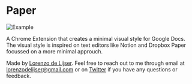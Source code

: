 # Paper

![Example](https://pbs.twimg.com/media/EKYL1o5WkAA29gN?format=jpg&name=4096x4096 "Paper Chrome Extension Example")

A Chrome Extension that creates a minimal visual style for Google Docs. The visual style is inspired on text editors like Notion and Dropbox Paper focussed on a more minimal approuch.

Made by [Lorenzo de Lijser](https://twitter.com/lorenzodelijser). Feel free to reach out to me through email at [lorenzodelijser@gmail.com](mailto:lorenzodelijser@gmail.com) or on [Twitter](https://twitter.com/lorenzodelijser) if you have any questions or feedback.
